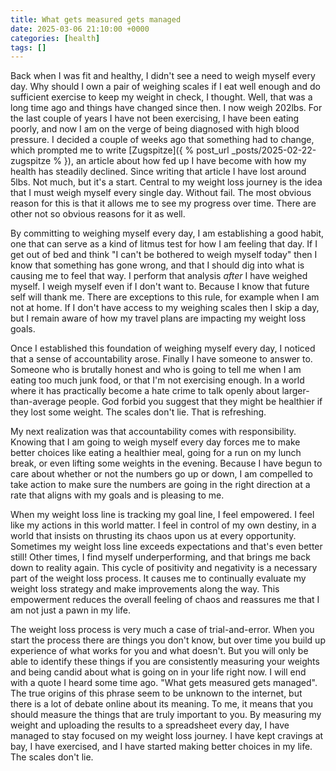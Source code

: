 ```yaml
---
title: What gets measured gets managed
date: 2025-03-06 21:10:00 +0000
categories: [health]
tags: []
---
```


Back when I was fit and healthy, I didn't see a need to weigh myself every day. Why should I own a pair of weighing scales if I eat well enough and do sufficient exercise to keep my weight in check, I thought. Well, that was a long time ago and things have changed since then. I now weigh 202lbs. For the last couple of years I have not been exercising, I have been eating poorly, and now I am on the verge of being diagnosed with high blood pressure. I decided a couple of weeks ago that something had to change, which prompted me to write [Zugspitze]({ % post_url _posts/2025-02-22-zugspitze % }), an article about how fed up I have become with how my health has steadily declined. Since writing that article I have lost around 5lbs. Not much, but it's a start. Central to my weight loss journey is the idea that I must weigh myself every single day. Without fail. The most obvious reason for this is that it allows
me to see my progress over time. There are other not so obvious reasons for it as well.

By committing to weighing myself every day, I am establishing a good habit, one that can serve as a kind of litmus test for how I am feeling that day. If I get out of bed and think "I can't be bothered to weigh myself today" then I know that something has gone wrong, and that I should dig into what is causing me to feel that way. I perform that analysis *after* I have weighed myself. I weigh myself even if I don't want to. Because I know that future self will thank me. There are exceptions to this rule, for example when I am not at home. If I don't have access to my weighing scales then I skip a day, but I remain aware of how my travel plans are impacting my weight loss goals.

Once I established this foundation of weighing myself every day, I noticed that a sense of accountability arose. Finally I have someone to answer to. Someone who is brutally honest and who is going to tell me when I am eating too much junk food, or that I'm not exercising enough. In a world where it has practically become a hate crime to talk openly about larger-than-average people. God forbid you suggest that they might be healthier if they lost some weight. The scales don't lie. That is refreshing.

My next realization was that accountability comes with responsibility. Knowing that I am going to weigh myself every day forces me to make better choices like eating a healthier meal, going for a run on my lunch break, or even lifting some weights in the evening. Because I have begun to care about whether or not the numbers go up or down, I am compelled to take action to make sure the numbers are going in the right direction at a rate that aligns with my goals and is pleasing to me.

When my weight loss line is tracking my goal line, I feel empowered. I feel like my actions in this world matter. I feel in control of my own destiny, in a world that insists on thrusting its chaos upon us at every opportunity. Sometimes my weight loss line exceeds expectations and that's even better still! Other times, I find myself underperforming, and that brings me back down to reality again. This cycle of positivity and negativity is a necessary part of the weight loss process. It causes me to continually evaluate my weight loss strategy and make improvements along the way. This empowerment reduces the overall feeling of chaos and reassures me that I am not just a pawn in my life.

The weight loss process is very much a case of trial-and-error. When you start the process there are things you don't know, but over time you build up experience of what works for you and what doesn't. But you will only be able to identify these things if you are consistently measuring your weights and being candid about what is going on in your life right now. I will end with a quote I heard some time ago. "What gets measured gets managed". The true origins of this phrase seem to be unknown to the internet, but there is a lot of debate online about its meaning. To me, it means that you should measure the things that are truly important to you. By measuring my weight and uploading the results to a spreadsheet every day, I have managed to stay focused on my weight loss journey. I have kept cravings at bay, I have exercised, and I have started making better choices in my life. The scales don't lie.